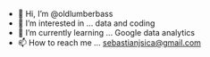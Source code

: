- 👋 Hi, I’m @oldlumberbass
- 👀 I’m interested in ... data and coding
- 🌱 I’m currently learning ... Google data analytics
- 📫 How to reach me ... sebastianjsica@gmail.com

<!---
oldlumberbass/oldlumberbass is a ✨ special ✨ repository because its `README.md` (this file) appears on your GitHub profile.
You can click the Preview link to take a look at your changes.
---> 
